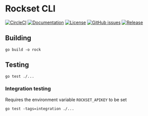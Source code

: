 # Rockset CLI
[![CircleCI](https://circleci.com/gh/rockset/cli/tree/go-client-v0.8.svg?style=shield)](https://circleci.com/gh/rockset/cli/tree/go-client-v0.8)
[![Documentation](https://godoc.org/github.com/rockset/cli?status.svg)](http://godoc.org/github.com/rockset/cli)
[![License](https://img.shields.io/github/license/rockset/cli.svg?maxAge=2592000)](https://github.com/rockset/cli/LICENSE)
[![GitHub issues](https://img.shields.io/github/issues/rockset/cli.svg)](https://github.com/rockset/cli/issues)
[![Release](https://img.shields.io/github/release/rockset/cli.svg?label=Release)](https://github.com/rockset/cli/releases)

## Building

```
go build -o rock
```

## Testing

```
go test ./...
```

### Integration testing

Requires the environment variable `ROCKSET_APIKEY` to be set

```
go test -tags=integration ./...
```
